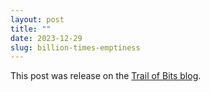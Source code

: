 ```yaml
---
layout: post
title: ""
date: 2023-12-29
slug: billion-times-emptiness
---
```


This post was release on the [Trail of Bits blog](https://blog.trailofbits.com/2023/12/29/billion-times-emptiness/).
